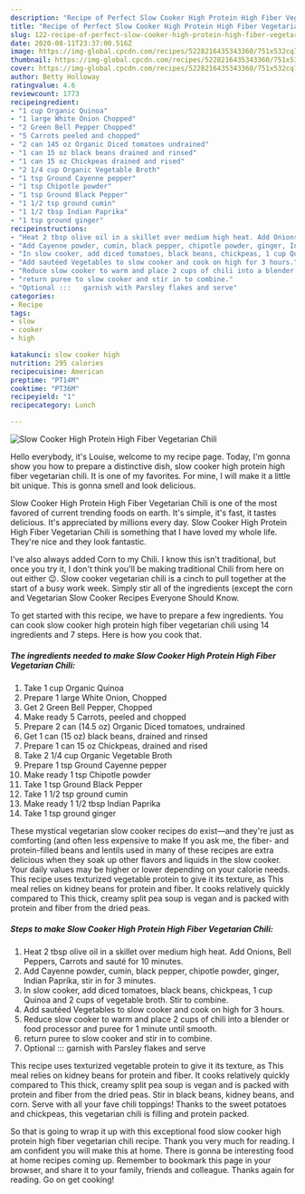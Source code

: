 ```yaml
---
description: "Recipe of Perfect Slow Cooker High Protein High Fiber Vegetarian Chili"
title: "Recipe of Perfect Slow Cooker High Protein High Fiber Vegetarian Chili"
slug: 122-recipe-of-perfect-slow-cooker-high-protein-high-fiber-vegetarian-chili
date: 2020-08-11T23:37:00.516Z
image: https://img-global.cpcdn.com/recipes/5228216435343360/751x532cq70/slow-cooker-high-protein-high-fiber-vegetarian-chili-recipe-main-photo.jpg
thumbnail: https://img-global.cpcdn.com/recipes/5228216435343360/751x532cq70/slow-cooker-high-protein-high-fiber-vegetarian-chili-recipe-main-photo.jpg
cover: https://img-global.cpcdn.com/recipes/5228216435343360/751x532cq70/slow-cooker-high-protein-high-fiber-vegetarian-chili-recipe-main-photo.jpg
author: Betty Holloway
ratingvalue: 4.6
reviewcount: 1773
recipeingredient:
- "1 cup Organic Quinoa"
- "1 large White Onion Chopped"
- "2 Green Bell Pepper Chopped"
- "5 Carrots peeled and chopped"
- "2 can 145 oz Organic Diced tomatoes undrained"
- "1 can 15 oz black beans drained and rinsed"
- "1 can 15 oz Chickpeas drained and rised"
- "2 1/4 cup Organic Vegetable Broth"
- "1 tsp Ground Cayenne pepper"
- "1 tsp Chipotle powder"
- "1 tsp Ground Black Pepper"
- "1 1/2 tsp ground cumin"
- "1 1/2 tbsp Indian Paprika"
- "1 tsp ground ginger"
recipeinstructions:
- "Heat 2 tbsp olive oil in a skillet over medium high heat. Add Onions, Bell Peppers, Carrots and sauté for 10 minutes."
- "Add Cayenne powder, cumin, black pepper, chipotle powder, ginger, Indian Paprika, stir in for 3 minutes."
- "In slow cooker, add diced tomatoes, black beans, chickpeas, 1 cup Quinoa and 2 cups of vegetable broth. Stir to combine."
- "Add sautéed Vegetables to slow cooker and cook on high for 3 hours."
- "Reduce slow cooker to warm and place 2 cups of chili into a blender or food processor and puree for 1 minute until smooth."
- "return puree to slow cooker and stir in to combine."
- "Optional :::   garnish with Parsley flakes and serve"
categories:
- Recipe
tags:
- slow
- cooker
- high

katakunci: slow cooker high 
nutrition: 295 calories
recipecuisine: American
preptime: "PT14M"
cooktime: "PT36M"
recipeyield: "1"
recipecategory: Lunch

---
```



![Slow Cooker High Protein High Fiber Vegetarian Chili](https://img-global.cpcdn.com/recipes/5228216435343360/751x532cq70/slow-cooker-high-protein-high-fiber-vegetarian-chili-recipe-main-photo.jpg)

Hello everybody, it's Louise, welcome to my recipe page. Today, I'm gonna show you how to prepare a distinctive dish, slow cooker high protein high fiber vegetarian chili. It is one of my favorites. For mine, I will make it a little bit unique. This is gonna smell and look delicious.

Slow Cooker High Protein High Fiber Vegetarian Chili is one of the most favored of current trending foods on earth. It's simple, it's fast, it tastes delicious. It's appreciated by millions every day. Slow Cooker High Protein High Fiber Vegetarian Chili is something that I have loved my whole life. They're nice and they look fantastic.

I&#39;ve also always added Corn to my Chili. I know this isn&#39;t traditional, but once you try it, I don&#39;t think you&#39;ll be making traditional Chili from here on out either 😉. Slow cooker vegetarian chili is a cinch to pull together at the start of a busy work week. Simply stir all of the ingredients (except the corn and Vegetarian Slow Cooker Recipes Everyone Should Know.


To get started with this recipe, we have to prepare a few ingredients. You can cook slow cooker high protein high fiber vegetarian chili using 14 ingredients and 7 steps. Here is how you cook that.

<!--inarticleads1-->

##### The ingredients needed to make Slow Cooker High Protein High Fiber Vegetarian Chili:

1. Take 1 cup Organic Quinoa
1. Prepare 1 large White Onion, Chopped
1. Get 2 Green Bell Pepper, Chopped
1. Make ready 5 Carrots, peeled and chopped
1. Prepare 2 can (14.5 oz) Organic Diced tomatoes, undrained
1. Get 1 can (15 oz) black beans, drained and rinsed
1. Prepare 1 can 15 oz Chickpeas, drained and rised
1. Take 2 1/4 cup Organic Vegetable Broth
1. Prepare 1 tsp Ground Cayenne pepper
1. Make ready 1 tsp Chipotle powder
1. Take 1 tsp Ground Black Pepper
1. Take 1 1/2 tsp ground cumin
1. Make ready 1 1/2 tbsp Indian Paprika
1. Take 1 tsp ground ginger


These mystical vegetarian slow cooker recipes do exist—and they&#39;re just as comforting (and often less expensive to make If you ask me, the fiber- and protein-filled beans and lentils used in many of these recipes are extra delicious when they soak up other flavors and liquids in the slow cooker. Your daily values may be higher or lower depending on your calorie needs. This recipe uses texturized vegetable protein to give it its texture, as This meal relies on kidney beans for protein and fiber. It cooks relatively quickly compared to This thick, creamy split pea soup is vegan and is packed with protein and fiber from the dried peas. 

<!--inarticleads2-->

##### Steps to make Slow Cooker High Protein High Fiber Vegetarian Chili:

1. Heat 2 tbsp olive oil in a skillet over medium high heat. Add Onions, Bell Peppers, Carrots and sauté for 10 minutes.
1. Add Cayenne powder, cumin, black pepper, chipotle powder, ginger, Indian Paprika, stir in for 3 minutes.
1. In slow cooker, add diced tomatoes, black beans, chickpeas, 1 cup Quinoa and 2 cups of vegetable broth. Stir to combine.
1. Add sautéed Vegetables to slow cooker and cook on high for 3 hours.
1. Reduce slow cooker to warm and place 2 cups of chili into a blender or food processor and puree for 1 minute until smooth.
1. return puree to slow cooker and stir in to combine.
1. Optional :::   garnish with Parsley flakes and serve


This recipe uses texturized vegetable protein to give it its texture, as This meal relies on kidney beans for protein and fiber. It cooks relatively quickly compared to This thick, creamy split pea soup is vegan and is packed with protein and fiber from the dried peas. Stir in black beans, kidney beans, and corn. Serve with all your fave chili toppings! Thanks to the sweet potatoes and chickpeas, this vegetarian chili is filling and protein packed. 

So that is going to wrap it up with this exceptional food slow cooker high protein high fiber vegetarian chili recipe. Thank you very much for reading. I am confident you will make this at home. There is gonna be interesting food at home recipes coming up. Remember to bookmark this page in your browser, and share it to your family, friends and colleague. Thanks again for reading. Go on get cooking!
